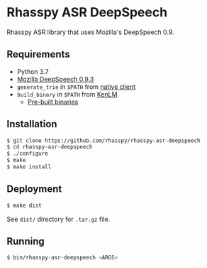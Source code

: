 # Rhasspy ASR DeepSpeech

Rhasspy ASR library that uses Mozilla's DeepSpeech 0.9.

## Requirements

* Python 3.7
* [Mozilla DeepSpeech 0.9.3](https://github.com/mozilla/DeepSpeech/releases/tag/v0.9.3)
* `generate_trie` in `$PATH` from [native client](https://github.com/mozilla/DeepSpeech/releases/download/v0.9.3/native_client.amd64.cpu.linux.tar.xz)
* `build_binary` in `$PATH` from [KenLM](https://github.com/kpu/kenlm)
    * [Pre-built binaries](https://github.com/synesthesiam/prebuilt-apps)
    
## Installation

```bash
$ git clone https://github.com/rhasspy/rhasspy-asr-deepspeech
$ cd rhasspy-asr-deepspeech
$ ./configure
$ make
$ make install
```

## Deployment

```bash
$ make dist
```

See `dist/` directory for `.tar.gz` file.

## Running

```bash
$ bin/rhasspy-asr-deepspeech <ARGS>
```
